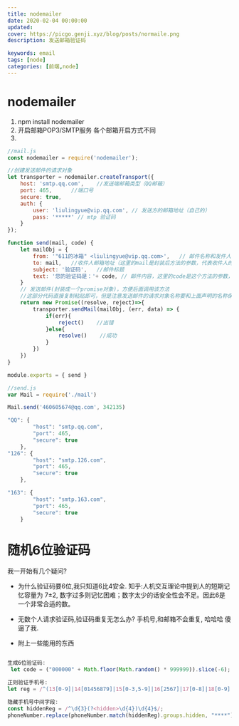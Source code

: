 ```yaml
---
title: nodemailer
date: 2020-02-04 00:00:00
updated: 
cover: https://picgo.genji.xyz/blog/posts/normaile.png
description: 发送邮箱验证码 

keywords: email
tags: [node]
categories: [前端,node]
---
```


# nodemailer
 1. npm install nodemailer
 2. 开启邮箱POP3/SMTP服务 各个邮箱开启方式不同
 3. 
```js
//mail.js
const nodemailer = require('nodemailer');

//创建发送邮件的请求对象
let transporter = nodemailer.createTransport({
    host: 'smtp.qq.com',    //发送端邮箱类型（QQ邮箱）
    port: 465,      //端口号
    secure: true, 
    auth: {
        user: 'liulingyue@vip.qq.com', // 发送方的邮箱地址（自己的）
        pass: '*****' // mtp 验证码
    }
});

function send(mail, code) {
    let mailObj = {
        from: '"611的冰箱" <liulingyue@vip.qq.com>',   // 邮件名称和发件人邮箱地址
        to: mail,   //收件人邮箱地址（这里的mail是封装后方法的参数，代表收件人的邮箱地址）
        subject: '验证码',   //邮件标题
        text: '您的验证码是：'+ code, // 邮件内容，这里的code是这个方法的参数，代表要发送的验证码信息，这里的内容可以自定义
    }
    // 发送邮件(封装成一个promise对象)，方便后面调用该方法
    //这部分代码直接复制粘贴即可，但是注意发送邮件的请求对象名称要和上面声明的名称保持一致（这里我的名称是transporter）
    return new Promise((resolve, reject)=>{
        transporter.sendMail(mailObj, (err, data) => {
            if(err){
                reject()    //出错
            }else{
                resolve()    //成功
            }
        })
    })
}

module.exports = { send }
```

```js
//send.js
var Mail = require('./mail')  

Mail.send('460605674@qq.com', 342135)

```



```js
"QQ": {
        "host": "smtp.qq.com",
        "port": 465,
        "secure": true
    },
"126": {
        "host": "smtp.126.com",
        "port": 465,
        "secure": true
    },

"163": {
        "host": "smtp.163.com",
        "port": 465,
        "secure": true
    }
```

# 随机6位验证码
我一开始有几个疑问?

- 为什么验证码要6位,我只知道6比4安全.
  知乎:人机交互理论中提到人的短期记忆容量为 7±2, 数字过多则记忆困难；数字太少的话安全性会不足。因此6是一个非常合适的数。

- 无数个人请求验证码,验证码重复无怎么办?
  手机号,和邮箱不会重复, 哈哈哈 傻逼了我.

- 附上一些能用的东西
```js

生成6位验证码: 
 let code = ("000000" + Math.floor(Math.random() * 999999)).slice(-6);

正则验证手机号: 
let reg = /^(13[0-9]|14[01456879]|15[0-3,5-9]|16[2567]|17[0-8]|18[0-9]|19[0-3,5-9])\d{8}$/

隐藏手机号中间字段:
const hiddenReg = /^\d{3}(?<hidden>\d{4})\d{4}$/;
phoneNumber.replace(phoneNumber.match(hiddenReg).groups.hidden, "****");
  

```
  











